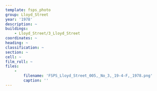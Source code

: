 ```yaml
---
template: fsps_photo
group: Lloyd_Street
year: '1978'
description: ~
buildings:
    - Lloyd_Street/3_Lloyd_Street
coordinates: ~
heading: ~
classification: ~
section: ~
cell: ~
film_roll: ~
files:
    -
        filename: 'FSPS_Lloyd_Street_005,_No_3,_19-4-F,_1978.png'
        caption: ''
---
```

